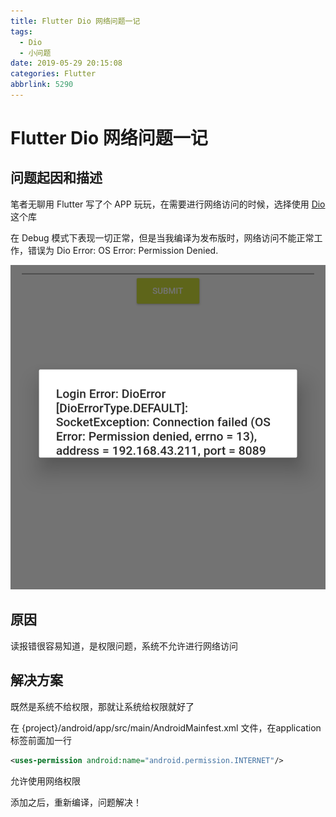 ```yaml
---
title: Flutter Dio 网络问题一记
tags:
  - Dio
  - 小问题
date: 2019-05-29 20:15:08
categories: Flutter
abbrlink: 5290
---
```

# Flutter Dio 网络问题一记

## 问题起因和描述

笔者无聊用 Flutter 写了个 APP 玩玩，在需要进行网络访问的时候，选择使用 [Dio](https://github.com/flutterchina/dio) 这个库

在 Debug 模式下表现一切正常，但是当我编译为发布版时，网络访问不能正常工作，错误为 Dio Error: OS Error: Permission Denied.

![Screenshot](./../pics/1559131545845-7b932922-efca-4015-b767-deceac464433.png)

## 原因

读报错很容易知道，是权限问题，系统不允许进行网络访问

<!-- more -->

## 解决方案

既然是系统不给权限，那就让系统给权限就好了

在 {project}/android/app/src/main/AndroidMainfest.xml 文件，在application标签前面加一行

``` xml
<uses-permission android:name="android.permission.INTERNET"/>
```

允许使用网络权限

添加之后，重新编译，问题解决！
